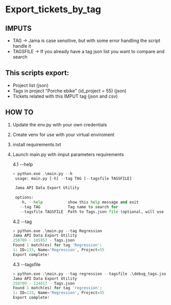 # Export_tickets_by_tag

<h2>IMPUTS</h2>

- TAG -> Jama is case sensitive, but with some error handling the script handle it
- TAGSFILE -> If you already have a tag json list you want to compare and search



<h2>This scripts export:</h2>

- Project list (json)
- Tags in project "Porche ebike" (id_project = 55) (json)
- Tickets related with this IMPUT tag (json and csv)



<h2>HOW TO</h2>

1. Update the env.py with your own credentials
2. Create venv for use with your virtual enviroment
3. install requirements.txt
4. Launch main.py with imput parameters requirements


   4.1 --help

   ```python
   > python.exe .\main.py --h
    usage: main.py [-h] --tag TAG [--tagsfile TAGSFILE]
    
    Jama API Data Export Utility
    
    options:
      -h, --help           show this help message and exit
      --tag TAG            Tag name to search for
      --tagsfile TAGSFILE  Path to Tags.json file (optional, will use latest if not provided)
   ```
   
   4.2 --tag
   
    ```python
    > python.exe .\main.py --tag Regression
    Jama API Data Export Utility
    250709 - 105957 - Tags.json
    Found 1 match(es) for tag 'Regression':
    1: ID=133, Name='Regression', Project=55
    Export complete!
    ```
   
   4.3 --tagsfile
   
    ```python
    > python.exe .\main.py --tag regression --tagsfile .\debug_tags.json
    Jama API Data Export Utility
    250709 - 124017 - Tags.json
    Found 1 match(es) for tag 'regression':
    1: ID=133, Name='Regression', Project=55
    Export complete!
    ```
